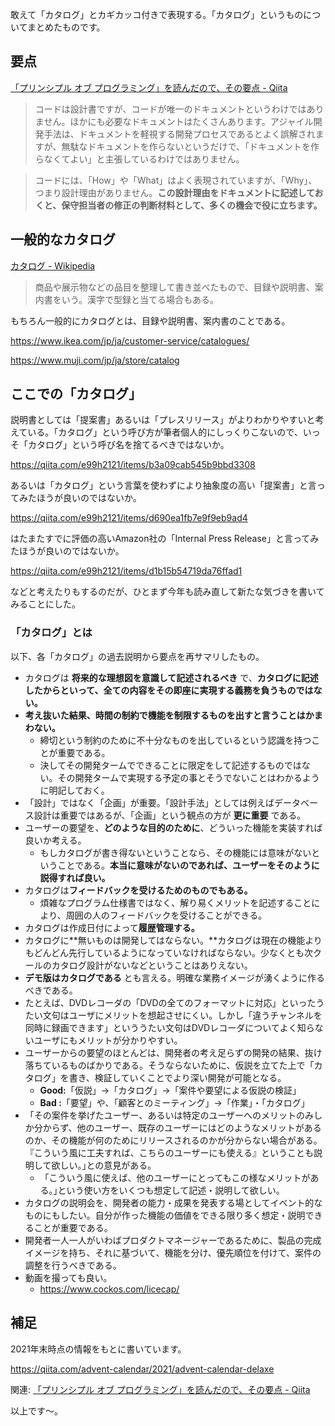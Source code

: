 敢えて「カタログ」とカギカッコ付きで表現する。「カタログ」というものについてまとめたものです。

## 要点

[「プリンシプル オブ プログラミング」を読んだので、その要点 - Qiita](https://qiita.com/e99h2121/items/89f095f64086436cb0c4)

> コードは設計書ですが、コードが唯一のドキュメントというわけではありません。ほかにも必要なドキュメントはたくさんあります。アジャイル開発手法は、ドキュメントを軽視する開発プロセスであるとよく誤解されますが、無駄なドキュメントを作らないというだけで、「ドキュメントを作らなくてよい」と主張しているわけではありません。

> コードには、「How」や「What」はよく表現されていますが、「Why」、つまり設計理由がありません。**この設計理由をドキュメントに記述しておくと、保守担当者の修正の判断材料として、多くの機会で役に立ちます。**


## 一般的なカタログ

[カタログ - Wikipedia](https://ja.wikipedia.org/wiki/%E3%82%AB%E3%82%BF%E3%83%AD%E3%82%B0)

> 商品や展示物などの品目を整理して書き並べたもので、目録や説明書、案内書をいう。漢字で型録と当てる場合もある。

もちろん一般的にカタログとは、目録や説明書、案内書のことである。

https://www.ikea.com/jp/ja/customer-service/catalogues/

https://www.muji.com/jp/ja/store/catalog

## ここでの「カタログ」

説明書としては「提案書」あるいは「プレスリリース」がよりわかりやすいと考えている。「カタログ」という呼び方が筆者個人的にしっくりこないので、いっそ「カタログ」という呼び名を捨てるべきではないか。

https://qiita.com/e99h2121/items/b3a09cab545b9bbd3308

あるいは「カタログ」という言葉を使わずにより抽象度の高い「提案書」と言ってみたほうが良いのではないか。

https://qiita.com/e99h2121/items/d690ea1fb7e9f9eb9ad4

はたまたすでに評価の高いAmazon社の「Internal Press Release」と言ってみたほうが良いのではないか。

https://qiita.com/e99h2121/items/d1b15b54719da76ffad1

などと考えたりもするのだが、ひとまず今年も読み直して新たな気づきを書いてみることにした。

### 「カタログ」とは

以下、各「カタログ」の過去説明から要点を再サマリしたもの。

- カタログは **将来的な理想図を意識して記述されるべき** で、**カタログに記述したからといって、全ての内容をその即座に実現する義務を負うものではない。**
- **考え抜いた結果、時間の制約で機能を制限するものを出すと言うことはかまわない。**
    - 締切という制約のために不十分なものを出しているという認識を持つことが重要である。
    - 決してその開発タームでできることに限定をして記述するものではない。その開発タームで実現する予定の事とそうでないことはわかるように明記しておく。
- 「設計」ではなく「企画」が重要。「設計手法」としては例えばデータベース設計は重要ではあるが、「企画」という観点の方が **更に重要** である。
- ユーザーの要望を、**どのような目的のために**、どういった機能を実装すれば良いか考える。
    - もしカタログが書き得ないということなら、その機能には意味がないということである。**本当に意味がないのであれば、ユーザーをそのように説得すれば良い。**
- カタログは**フィードバックを受けるためのものでもある。**
    - 煩雑なプログラム仕様書ではなく、解り易くメリットを記述することにより、周囲の人のフィードバックを受けることができる。
- カタログは作成日付によって**履歴管理する。**
- カタログに**無いものは開発してはならない。**カタログは現在の機能よりもどんどん先行しているようになっていなければならない。少なくとも次クールのカタログ設計がないなどということはありえない。
- **デモ版はカタログである** とも言える。明確な業務イメージが湧くように作るべきである。
- たとえば、DVDレコーダの「DVDの全てのフォーマットに対応」といったうたい文句はユーザにメリットを想起させにくい。しかし「違うチャンネルを同時に録画できます」といううたい文句はDVDレコーダについてよく知らないユーザにもメリットが分かりやすい。
- ユーザーからの要望のほとんどは、開発者の考え足らずの開発の結果、抜け落ちているものばかりである。そうならないために、仮説を立てた上で「カタログ」を書き、検証していくことでより深い開発が可能となる。
    - **Good:**「仮説」→「カタログ」→「案件や要望による仮説の検証」
    - **Bad :**「要望」や、「顧客とのミーティング」→「作業」・「カタログ」
- 「その案件を挙げたユーザー、あるいは特定のユーザーへのメリットのみしか分からず、他のユーザー、既存のユーザーにはどのようなメリットがあるのか、その機能が何のためにリリースされるのかが分からない場合がある。『こういう風に工夫すれば、こちらのユーザーにも使える』ということも説明して欲しい。｣との意見がある。
    - 「こういう風に使えば、他のユーザーにとってもこの様なメリットがある。｣という使い方をいくつも想定して記述・説明して欲しい。
- カタログの説明会を、開発者の能力・成果を発表する場としてイベント的なものにもしたい。自分が作った機能の価値をできる限り多く想定・説明できることが重要である。
- 開発者一人一人がいわばプロダクトマネージャーであるために、製品の完成イメージを持ち、それに基づいて、機能を分け、優先順位を付けて、案件の調整を行うべきである。
- 動画を撮っても良い。
    - https://www.cockos.com/licecap/


## 補足

2021年末時点の情報をもとに書いています。

https://qiita.com/advent-calendar/2021/advent-calendar-delaxe

関連: [「プリンシプル オブ プログラミング」を読んだので、その要点 - Qiita](https://qiita.com/e99h2121/items/89f095f64086436cb0c4)

以上です～。

